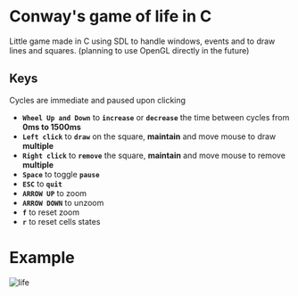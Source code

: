 # Conway's game of life in C
Little game made in C using SDL to handle windows, events and to draw lines and squares. (planning to use OpenGL directly in the future)

## **Keys**
Cycles are immediate and paused upon clicking
* **`Wheel Up and Down`** to **`increase`** or **`decrease`** the time between cycles from **0ms to 1500ms**
* **`Left click`** to **`draw`** on the square, **maintain** and move mouse to draw **multiple**
* **`Right click`** to **`remove`** the square, **maintain** and move mouse to remove **multiple**
* **`Space`** to toggle **`pause`**
* **`ESC`** to **`quit`**
* **`ARROW UP`** to zoom
* **`ARROW DOWN`** to unzoom
* **`f`** to reset zoom
* **`r`** to reset cells states

# Example
![life](https://github.com/ChichiMsdk/game-of-life2/assets/111235918/3aa50752-9769-4847-86af-a8da3755bbb7)
